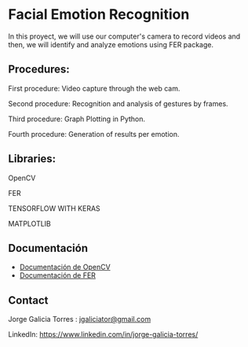 # Facial Emotion Recognition 

In this proyect, we will use our computer's camera to record videos and then, we will identify and analyze emotions using FER package.


## Procedures:

First procedure: Video capture through the web cam.

Second procedure: Recognition and analysis of gestures by frames.

Third procedure:  Graph Plotting in Python.

Fourth procedure: Generation of results per emotion.


## Libraries:

OpenCV

FER

TENSORFLOW WITH KERAS

MATPLOTLIB



## Documentación

* [Documentación de OpenCV]([(https://docs.opencv.org/4.x/dd/d43/tutorial_py_video_display.html)])
* [Documentación de FER]([https://doc.arcgis.com/es/]([https://pypi.org/project/fer/](https://github.com/justinshenk/fer)))



## Contact

Jorge Galicia Torres : jgaliciator@gmail.com

LinkedIn: https://www.linkedin.com/in/jorge-galicia-torres/  
